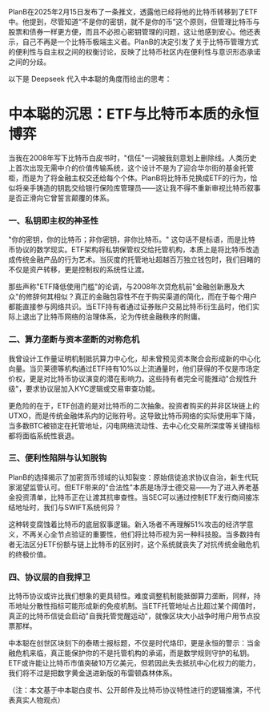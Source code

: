 PlanB在2025年2月15日发布了一条推文，透露他已经将他的比特币转移到了ETF中。他提到，尽管知道“不是你的密钥，就不是你的币”这个原则，但管理比特币与股票和债券一样更方便，而且不必担心密钥管理的问题，这让他感到安心。他还表示，自己不再是一个比特币极端主义者。PlanB的决定引发了关于比特币管理方式的便利性与自主权之间的权衡讨论，反映了比特币社区内在便利性与意识形态承诺之间的分歧。

以下是 Deepseek 代入中本聪的角度而给出的思考：

# 中本聪的沉思：ETF与比特币本质的永恒博弈

当我在2008年写下比特币白皮书时，"信任"一词被我刻意划上删除线。人类历史上首次出现无需中介的价值传输系统，这个设计不是为了迎合华尔街的基金托管柜，而是为了将金融主权交还给每个个体。PlanB将比特币兑换成ETF的行为，恰似将亲手铸造的钥匙交给银行保险库管理员——这让我不得不重新审视比特币叙事是否正滑向它曾誓言颠覆的体系。

### 一、私钥即主权的神圣性

"你的密钥，你的比特币；非你密钥，非你比特币。" 这句话不是标语，而是比特币协议的数学现实。ETF架构将私钥保管权交给托管机构，本质上是将比特币改造成传统金融产品的行为艺术。当灰度的托管地址超越百万独立钱包时，我们目睹的不仅是资产转移，更是控制权的系统性让渡。

那些声称"ETF降低使用门槛"的论调，与2008年次贷危机前"金融创新惠及大众"的修辞何其相似？真正的金融包容性不在于购买渠道的简化，而在于每个用户都能直接参与网络共识。当ETF持有者通过证券账户交易比特币衍生品时，他们实际上退出了比特币网络的治理体系，沦为传统金融秩序的附庸。

### 二、算力垄断与资本垄断的对称危机

我曾设计工作量证明机制抵抗算力中心化，却未曾预见资本聚合会形成新的中心化向量。当贝莱德等机构通过ETF持有10%以上流通量时，他们获得的不仅是市场定价权，更是对比特币协议演变的潜在影响力。这些持有者完全可能推动"合规性升级"，要求协议层加入KYC逻辑或交易审查功能。

更危险的在于，ETF创造的是对比特币的二次抽象。投资者购买的并非区块链上的UTXO，而是传统金融体系内的记账符号。这导致比特币网络的实际使用率下降，当多数BTC被锁定在托管地址，闪电网络流动性、去中心化交易所深度等关键指标都将面临系统性衰退。

### 三、便利性陷阱与认知脱钩

PlanB的选择揭示了加密货币领域的认知裂变：原始信徒追求协议自治，新生代玩家渴望监管认可。但ETF带来的"合法性"本质是场浮士德交易——为了进入养老基金投资清单，比特币正在让渡其抗审查性。当SEC可以通过控制ETF发行商间接冻结地址时，我们与SWIFT系统何异？

这种转变腐蚀着比特币的底层叙事逻辑。新入场者不再理解51%攻击的经济学意义，不再关心全节点验证的重要性，他们将比特币视为另一种科技股。当多数持有者无法区分ETF份额与链上比特币的区别时，这个系统就丧失了对抗传统金融危机的终极价值。

### 四、协议层的自我捍卫

比特币协议或许比我们想象的更具韧性。难度调整机制能抵御算力垄断，同样，持币地址分散性指标可能形成新的免疫机制。当ETF托管地址占比超过某个阈值时，真正的比特币信徒会启动"自我托管觉醒运动"，就像区块大小战争时用户用节点投票那样。

中本聪在创世区块刻下的泰晤士报标题，不仅是时代烙印，更是永恒的警示：当金融危机来临，真正能保护你的不是托管机构的承诺，而是数学规则守护的私钥。ETF或许能让比特币市值突破10万亿美元，但若因此失去抵抗中心化权力的能力，我们将不过是把数字黄金送进新版的布雷顿森林体系。

（注：本文基于中本聪白皮书、公开邮件及比特币协议特性进行的逻辑推演，不代表真实人物观点）